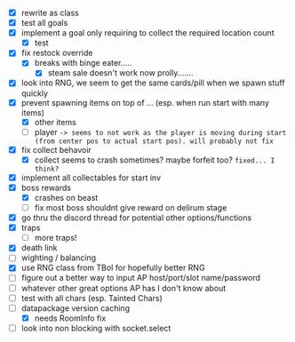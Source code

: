 - [x] rewrite as class
- [x] test all goals
- [x] implement a goal only requiring to collect the required location count
  - [x] test
- [x] fix restock override
  - [x] breaks with binge eater.....
    - [x] steam sale doesn't work now prolly.......
- [x] look into RNG, we seem to get the same cards/pill when we spawn stuff quickly
- [x] prevent spawning items on top of ... (esp. when run start with many items)
  - [x] other items
  - [ ] player `-> seems to not work as the player is moving during start (from center pos to actual start pos). will probably not fix`
- [x] fix collect behavoir
  - [x] collect seems to crash sometimes? maybe forfeit too? `fixed... I think?`
- [x] implement all collectables for start inv
- [x] boss rewards
  - [x] crashes on beast
  - [ ] fix most boss shouldnt give reward on delirum stage
- [x] go thru the discord thread for potential other options/functions
- [x] traps
  - [ ] more traps!
- [x] death link
- [ ] wighting / balancing
- [x] use RNG class from TBoI for hopefully better RNG
- [ ] figure out a better way to input AP host/port/slot name/password
- [ ] whatever other great options AP has I don't know about
- [ ] test with all chars (esp. Tainted Chars)
- [ ] datapackage version caching
  - [x] needs RoomInfo fix
- [ ] look into non blocking with socket.select